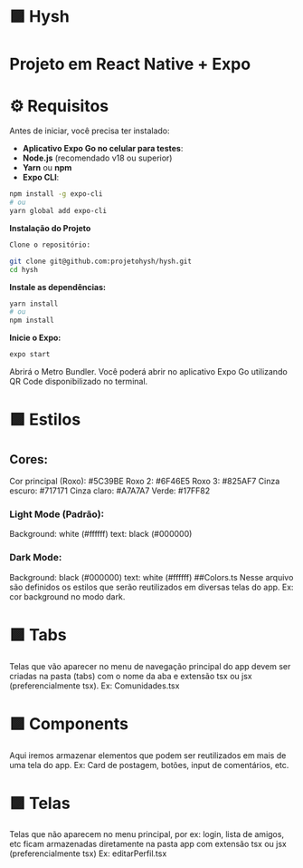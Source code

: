 # 🟪 Hysh
# Projeto em React Native + Expo

# ⚙️ Requisitos

Antes de iniciar, você precisa ter instalado:

- **Aplicativo Expo Go no celular para testes**:
- **Node.js** (recomendado v18 ou superior)  
- **Yarn** ou **npm**  
- **Expo CLI**:

```bash
npm install -g expo-cli
# ou
yarn global add expo-cli
```
**Instalação do Projeto**
```bash
Clone o repositório:

git clone git@github.com:projetohysh/hysh.git
cd hysh
```

**Instale as dependências:**
```bash
yarn install
# ou
npm install
```

**Inicie o Expo:**
```bash
expo start
```
Abrirá o Metro Bundler.
Você poderá abrir no aplicativo Expo Go utilizando QR Code disponibilizado no terminal.

# 🟪 Estilos
## Cores:
Cor principal (Roxo):  #5C39BE
Roxo 2:  #6F46E5
Roxo 3:  #825AF7
Cinza escuro:  #717171
Cinza claro:  #A7A7A7
Verde: #17FF82

### Light Mode (Padrão):
Background: white (#ffffff)
text: black (#000000)

### Dark Mode:
Background: black (#000000)
text: white (#ffffff)
##Colors.ts
Nesse arquivo são  definidos os estilos que serão reutilizados em diversas telas do app. Ex: cor background no modo dark. 



# 🟪 Tabs
Telas que vão aparecer no menu de navegação principal do app devem ser criadas na pasta (tabs) com o nome da aba e extensão tsx ou jsx (preferencialmente tsx). Ex: Comunidades.tsx
# 🟪 Components
Aqui iremos armazenar elementos que podem ser reutilizados em mais de uma tela do app. Ex: Card de postagem, botões, input de comentários, etc.
# 🟪 Telas
Telas que não aparecem no menu principal, por ex: login, lista de amigos, etc ficam armazenadas diretamente na pasta app com extensão tsx ou jsx (preferencialmente tsx) Ex: editarPerfil.tsx

